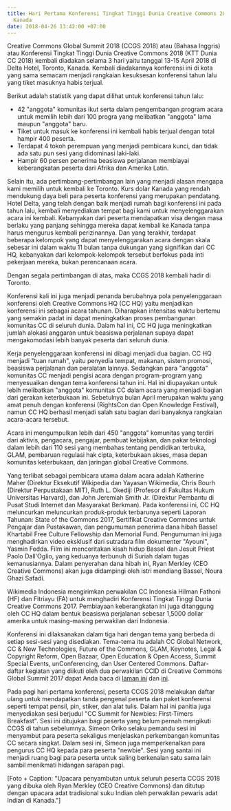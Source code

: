 ```yaml
---
title: Hari Pertama Konferensi Tingkat Tinggi Dunia Creative Commons 2018 di Toronto,
  Kanada
date: 2018-04-26 13:42:00 +07:00
---
```


Creative Commons Global Summit 2018 (CCGS 2018) atau (Bahasa Inggris) atau Konferensi Tingkat Tinggi Dunia Creative Commons 2018 (KTT Dunia CC 2018) kembali diadakan selama 3 hari yaitu tanggal 13-15 April 2018 di Delta Hotel, Toronto, Kanada. Kembali diadakannya konferensi ini di kota yang sama semacam menjadi rangkaian kesuksesan konferensi tahun lalu yang tiket masuknya habis terjual.

Berikut adalah statistik yang dapat dilihat untuk konferensi tahun lalu:

* 42 "anggota" komunitas ikut serta dalam pengembangan program acara untuk memilih lebih dari 100 progra yang melibatkan "anggota" lama maupun "anggota" baru.
* Tiket untuk masuk ke konferensi ini kembali habis terjual dengan total hampir 400 peserta.
* Terdapat 4 tokoh perempuan yang menjadi pembicara kunci, dan tidak ada satu pun sesi yang didominasi laki-laki.
* Hampir 60 persen penerima beasiswa perjalanan membiayai keberangkatan peserta dari Afrika dan Amerika Latin.

Selain itu, ada pertimbang-pertimbangan lain yang menjadi alasan mengapa kami memilih untuk kembali ke Toronto. Kurs dolar Kanada yang rendah mendukung daya beli para peserta konferensi yang merupakan pendatang. Hotel Delta, yang telah dengan baik menjadi rumah bagi konferensi ini pada tahun lalu, kembali menyediakan tempat bagi kami untuk menyelenggarakan acara ini kembali. Kebanyakan dari peserta mendapatkan visa dengan masa berlaku yang panjang sehingga mereka dapat kembali ke Kanada tanpa harus mengurus kembali perizinannya. Dan yang terakhir, terdapat beberapa kelompok yang dapat menyelenggarakan acara dengan skala sebesar ini dalam waktu 11 bulan tanpa dukungan yang signifikan dari CC HQ, kebanyakan dari kelompok-kelompok tersebut berfokus pada inti pekerjaan mereka, bukan perencanaan acara.

Dengan segala pertimbangan di atas, maka CCGS 2018 kembali hadir di Toronto.

Konferensi kali ini juga menjadi penanda berubahnya pola penyelenggaraan konferensi oleh Creative Commons HQ (CC HQ) yaitu menjadikan konferensi ini sebagai acara tahunan. Diharapkan intensitas waktu bertemu yang semakin padat ini dapat meningkatkan proses pembangunan komunitas CC di seluruh dunia. Dalam hal ini, CC HQ juga meningkatkan jumlah alokasi anggaran untuk beasiswa perjalanan supaya dapat mengakomodasi lebih banyak peserta dari seluruh dunia.

Kerja penyelenggaraan konferensi ini dibagi menjadi dua bagian. CC HQ menjadi "tuan rumah", yaitu penyedia tempat, makanan, sistem promosi, beasiswa perjalanan dan peralatan lainnya. Sedangkan para "anggota" komunitas CC menjadi pengisi acara dengan program-program yang menyesuaikan dengan tema konferensi tahun ini. Hal ini diupayakan untuk lebih melibatkan "anggota" komunitas CC dalam acara yang menjadi bagian dari gerakan keterbukaan ini. Sebetulnya bulan April merupakan waktu yang amat penuh dengan konferensi (RightsCon dan Open Knowledge Festival), namun CC HQ berhasil menjadi salah satu bagian dari banyaknya rangkaian acara-acara tersebut.

Acara ini mengumpulkan lebih dari 450 "anggota" komunitas yang terdiri dari aktivis, pengacara, pengajar, pembuat kebijakan, dan pakar teknologi dalam lebih dari 110 sesi yang membahas tentang pendidikan terbuka, GLAM, pembaruan regulasi hak cipta, keterbukaan akses, masa depan komunitas keterbukaan, dan jaringan global Creative Commons.

Yang terlibat sebagai pembicara utama dalam acara adalah Katherine Maher (Direktur Eksekutif Wikipedia dan Yayasan Wikimedia, Chris Bourh (Direktur Perpustakaan MIT), Ruth L. Okediji (Profesor di Fakultas Hukum Universitas Harvard), dan John Jeremiah Smith Jr. (Direktur Pembantu di Pusat Studi Internet dan Masyarakat Berkman). Pada konferensi ini, CC HQ meluncurkan meluncurkan produk-produk terbarunya seperti Laporan Tahunan: State of the Commons 2017, Sertifikat Creative Commons untuk Pengajar dan Pustakawan, dan pengumuman penerima dana hibah Bassel Khartabil Free Culture Fellowship dan Memorial Fund. Pengumuman ini juga menghadirkan video eksklusif dari sutradara film dokumenter "Ayouni", Yasmin Fedda. Film ini menceritakan kisah hidup Bassel dan Jesuit Priest Paolo Dall'Oglio, yang keduanya terbunuh di Suriah dalam tugas kemanusiannya. Dalam penyerahan dana hibah ini, Ryan Merkley (CEO Creative Commons) akan juga didampingi oleh istri mendiang Bassel, Noura Ghazi Safadi.

Wikimedia Indonesia mengirimkan perwakilan CC Indonesia Hilman Fathoni (HF) dan Fitriayu (FA) untuk menghadiri Konferensi Tingkat Tinggi Dunia Creative Commons 2017. Pembiayaan keberangkatan ini juga ditanggung oleh CC HQ dalam bentuk beasiswa perjalanan sebesar 1,5000 dollar amerika untuk masing-masing perwakilan dari Indonesia.

Konferensi ini dilaksanakan dalam tiga hari dengan tema yang berbeda di setiap sesi-sesi yang disediakan. Tema-tema itu adalah CC Global Network, CC & New Technologies, Future of the Commons, GLAM, Keynotes, Legal & Copyright Reform, Open Bazaar, Open Education & Open Access, Summit Special Events, unConferencing, dan User Centered Commons. Daftar-daftar kegiatan yang diikuti oleh dua perwakilan CCID di Creative Commons Global Summit 2017 dapat Anda baca di [laman ini](https://id.wikimedia.org/wiki/Creative_Commons_Global_Summit_2018) dan [ini](https://id.wikimedia.org/wiki/Creative_Commons_Global_Summit_2018/Laporan).

Pada pagi hari pertama konferensi, peserta CCGS 2018 melakukan daftar ulang untuk mendapatkan tanda pengenal peserta dan paket konferensi seperti tempat pensil, pin, stiker, dan alat tulis. Dalam hal ini panitia juga menyediakan sesi berjudul "CC Summit for Newbies: First-Timers Breakfast". Sesi ini ditujukan bagi peserta yang belum pernah mengikuti CCGS di tahun sebelumnya. Simeon Oriko selaku pemandu sesi ini menyambut para peserta sekaligus menjelaskan perkembangan komunitas CC secara singkat. Dalam sesi ini, Simeon juga memperkenalkan para pengurus CC HQ kepada para peserta "newbie". Sesi yang santai ini menjadi ruang bagi para peserta untuk saling berkenalan satu sama lain sambil menikmati hidangan sarapan pagi.

[Foto + Caption: "Upacara penyambutan untuk seluruh peserta CCGS 2018 yang dibuka oleh Ryan Merkley (CEO Creative Commons) dan ditutup dengan upacara adat tradisional suku Indian oleh perwakilan pewaris adat Indian di Kanada."]

